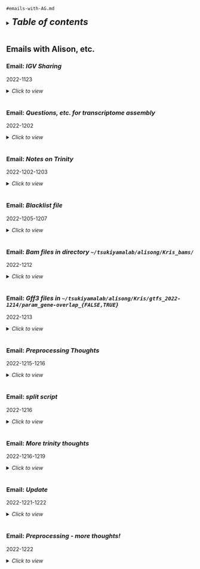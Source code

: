 
`#emails-with-AG.md`

<details>
<summary><b><font size="+2"><i>Table of contents</i></font></b></summary>
<!-- MarkdownTOC -->

1. [Emails with Alison, etc.](#emails-with-alison-etc)
	1. [Email: *IGV Sharing*](#email-igv-sharing)
		1. [1: Alison → me `Wednesday, 2022-1123, 4:41 PM`](#1-alison-%E2%86%92-me-wednesday-2022-1123-441-pm)
	1. [Email: *Questions, etc. for transcriptome assembly*](#email-questions-etc-for-transcriptome-assembly)
		1. [1: Me → Alison `Friday, 2022-1202, 12:53`](#1-me-%E2%86%92-alison-friday-2022-1202-1253)
			1. [Files](#files)
		1. [2: Alison → Me `Thursday, 2022-1202, 13:32`](#2-alison-%E2%86%92-me-thursday-2022-1202-1332)
	1. [Email: *Notes on Trinity*](#email-notes-on-trinity)
		1. [1: Alison → Me `Friday, 2022-1202, 16:58`](#1-alison-%E2%86%92-me-friday-2022-1202-1658)
			1. [Files](#files-1)
		1. [2: Me → Alison `Friday, 2022-1202, 17:26`](#2-me-%E2%86%92-alison-friday-2022-1202-1726)
		1. [3: Alison → Me `Friday, 2022-1202, 17:49`](#3-alison-%E2%86%92-me-friday-2022-1202-1749)
			1. [Files](#files-2)
		1. [4: Me → Alison `Saturday, 2022-1203, 9:10`](#4-me-%E2%86%92-alison-saturday-2022-1203-910)
	1. [Email: *Blacklist file*](#email-blacklist-file)
		1. [1: Alison → me `Monday, 2022-1205, 3:45 PM`](#1-alison-%E2%86%92-me-monday-2022-1205-345-pm)
		1. [2: Me → Alison `Monday, 2022-1205, 4:05 PM`](#2-me-%E2%86%92-alison-monday-2022-1205-405-pm)
		1. [3: Me → Alison `Tuesday, 2022-1206, 11:10 AM`](#3-me-%E2%86%92-alison-tuesday-2022-1206-1110-am)
		1. [4: Me → Alison `Tuesday, 2022-1206, 11:16 AM`](#4-me-%E2%86%92-alison-tuesday-2022-1206-1116-am)
		1. [5: Alison → me `Tuesday, 2022-1206, 11:44 AM`](#5-alison-%E2%86%92-me-tuesday-2022-1206-1144-am)
			1. [*Note fr/Alison on what to blacklist and what to not*](#note-fralison-on-what-to-blacklist-and-what-to-not)
		1. [6: Me → Alison `Tuesday, 2022-1206, 11:47 AM`](#6-me-%E2%86%92-alison-tuesday-2022-1206-1147-am)
		1. [7: Me → Alison `Tuesday, 2022-1206, 3:34 PM`](#7-me-%E2%86%92-alison-tuesday-2022-1206-334-pm)
		1. [8: Alison → me `Wednesday, 2022-1207, 12:20 PM`](#8-alison-%E2%86%92-me-wednesday-2022-1207-1220-pm)
		1. [9: Me → Alison `Wednesday, 2022-1207, 12:31 PM`](#9-me-%E2%86%92-alison-wednesday-2022-1207-1231-pm)
		1. [10: Me → Alison `Wednesday, 2022-1207, 12:39 PM`](#10-me-%E2%86%92-alison-wednesday-2022-1207-1239-pm)
	1. [Email: *Bam files in directory `~/tsukiyamalab/alisong/Kris_bams/`*](#email-bam-files-in-directory-~tsukiyamalabalisongkris_bams)
		1. [1: Me → Alison `Monday, 2022-1212, 3:27 PM`](#1-me-%E2%86%92-alison-monday-2022-1212-327-pm)
		1. [2: Alison → Me `Monday, 2022-1212, 3:42 PM`](#2-alison-%E2%86%92-me-monday-2022-1212-342-pm)
	1. [Email: *Gff3 files in `~/tsukiyamalab/alisong/Kris/gtfs_2022-1214/param_gene-overlap_{FALSE,TRUE}`*](#email-gff3-files-in-~tsukiyamalabalisongkrisgtfs_2022-1214param_gene-overlap_falsetrue)
		1. [1: Me → Alison `Wednesday, 2022-1213, 3:17 PM`](#1-me-%E2%86%92-alison-wednesday-2022-1213-317-pm)
	1. [Email: *Preprocessing Thoughts*](#email-preprocessing-thoughts)
		1. [1: Alison → Me `Thursday, 2022-1215, 19:07`](#1-alison-%E2%86%92-me-thursday-2022-1215-1907)
			1. [Files](#files-3)
		1. [2: Me → Alison `Friday, 2022-1216, 12:07`](#2-me-%E2%86%92-alison-friday-2022-1216-1207)
	1. [Email: *split script*](#email-split-script)
		1. [1: Alison → Me `Friday, 2022-1216, 14:50`](#1-alison-%E2%86%92-me-friday-2022-1216-1450)
			1. [Files](#files-4)
	1. [Email: *More trinity thoughts*](#email-more-trinity-thoughts)
		1. [1: Alison → Me `Friday, 2022-1216, 18:13`](#1-alison-%E2%86%92-me-friday-2022-1216-1813)
			1. [Files](#files-5)
		1. [2: Me → Alison `Monday, 2022-1219, 11:49`](#2-me-%E2%86%92-alison-monday-2022-1219-1149)
	1. [Email: *Update*](#email-update)
		1. [1: Me → Alison `Monday, 2022-1221, 12:02`](#1-me-%E2%86%92-alison-monday-2022-1221-1202)
		1. [2: Alison → Me `Monday, 2022-1221, 12:07`](#2-alison-%E2%86%92-me-monday-2022-1221-1207)
		1. [3: Me → Alison `Monday, 2022-1221, 17:50`](#3-me-%E2%86%92-alison-monday-2022-1221-1750)
		1. [4: Me → Alison `Tuesday, 2022-1222, 11:57`](#4-me-%E2%86%92-alison-tuesday-2022-1222-1157)
		1. [5: Me → Alison `Tuesday, 2022-1222, 12:00`](#5-me-%E2%86%92-alison-tuesday-2022-1222-1200)
		1. [6: Alison → Me `Tuesday, 2022-1221, 12:44`](#6-alison-%E2%86%92-me-tuesday-2022-1221-1244)
		1. [7: Alison → Me `Tuesday, 2022-1222, 14:12`](#7-alison-%E2%86%92-me-tuesday-2022-1222-1412)
	1. [Email: *Preprocessing - more thoughts!*](#email-preprocessing---more-thoughts)
		1. [1: Alison → Me `Tuesday, 2022-1222, 16:55`](#1-alison-%E2%86%92-me-tuesday-2022-1222-1655)
			1. [Files](#files-6)

<!-- /MarkdownTOC -->
</details>
<br />

<a id="emails-with-alison-etc"></a>
## Emails with Alison, etc.
<a id="email-blacklist-file"></a>
<a id="email-igv-sharing"></a>
### Email: *IGV Sharing*
2022-1123
<details>
<summary><i>Click to view</i></summary>

<a id="1-alison-%E2%86%92-me-wednesday-2022-1123-441-pm"></a>
#### 1: Alison → me `Wednesday, 2022-1123, 4:41 PM`
Hi Kris - 

I have made a folder where we can easily create IGV sessions to share and compare annotation. 

It can be found at:  
`~/tsukiyamalab/alisong/Kris_IGV_Sharing`

If you go to IGV and then go file, open session, you can open the .xml file with the bigwigs and annotation files I have loaded. You could also save a new xml file with additional files, focused on a certain region or with a particular scaling. Please note all bigwigs/bams/annotation files that you want to save within a session need to be within the same folder for the .xml file to work. I made a simple one with just Q, but I imagine this folder filling up with stuff as we continue to work. Feel free to copy stuff into that folder for ease. I assume none of these files will be particularly large so duplicates should have a negligible effect on storage costs. 

Enjoy your Thanksgiving!

Alison
</details>
<br />

<a id="email-questions-etc-for-transcriptome-assembly"></a>
### Email: *Questions, etc. for transcriptome assembly*
2022-1202
<details>
<summary><i>Click to view</i></summary>

<a id="1-me-%E2%86%92-alison-friday-2022-1202-1253"></a>
#### 1: Me → Alison `Friday, 2022-1202, 12:53`
Hi Alison,

To expedite things for transcriptome assembly, I put together some questions, comments, and notes. I’ve copied them over from my lab notebook into a .txt file. I also included screen grabs that might be easier to read.

The most important thing, I think, is for me to get some kind of an itemized/categorized list of problems with the previous assembly (or assemblies) together with descriptions of the problem (i.e., what we observe), what we “want”/would expect in ideal situations, and—for each itemized/categorized problem—a visual example or two with genomic coordinates that I could reference in IGV. It’s a big ask, I know, but I think it would be immensely helpful—for my own education, for me to get on the same wavelength as you, and for my upcoming email to Brian Haas, the author/maintainer of Trinity. (Also, I checked with Toshi, and he is OK with discussing relevant aspects of the project with Brian.)

Please take your time with this—maybe you can work on it when you have non-benchwork-or-other-responsibility time.

If you don’t know the answer to any of these questions, or if the answers are simply ‘no,’ then no worries at all.

And then, of course, apologies for any spelling or grammatical errors in this stuff.

Thanks!  
Kris

<a id="files"></a>
##### Files
[File: `KA.2022-1202.questions-comments-notes.1.png`](./notebook/KA.2022-1202.questions-comments-notes.1.png)
[File: `KA.2022-1202.questions-comments-notes.2.png`](./notebook/KA.2022-1202.questions-comments-notes.2.png)
[File: `KA.2022-1202.questions-comments-notes.txt`](./notebook/KA.2022-1202.questions-comments-notes.txt)

<a id="2-alison-%E2%86%92-me-thursday-2022-1202-1332"></a>
#### 2: Alison → Me `Thursday, 2022-1202, 13:32`
Hi Kris - 

I am going to focus on the "#IMPORTANT" section with the hope of getting you a decent write up by end of day. If I have time, I will also begin to address the other questions. 

That said - here are some questions I can answer very quickly. 

> Is there a reason Alison aligned her data with Bowtie 2, a non-splice-aware aligner, versus something like HISAT2 or STAR, both splice-aware aligners?
- We had the pipeline working already is the answer. Also our yeast only contain a few hundred introns (283 out of 6600 genes). Here is the database I use with specific intron information: http://intron.ucsc.edu/yeast4.1/
- If you think changing alignment will meaningfully improve data quality, then I am open to the suggestion. It may be something reviewers insist on. I can see introns in IGV at annotated sites - but I guess it's possible we have been missing novel Q introns. 

>When evaluating nascent RNA expression, do we need to consider introns, splicing, etc. at all? Like, would we expect nascent or stready-state 4tU-seq signal to run into introns or skip them?
- The Nascent 4tU contains more pre-mRNA (not yet spliced) than the steady state. By eye, splicing is much slower in Q cells than in G1 cells, as pre-mRNA makes up a larger fraction of the transcript. This is visually apparent without a splice aware aligner but might be even more dramatic with STAR or HISAT2. Annotation should not focus on splice sites.

Alison 
</details>
<br />

<a id="email-notes-on-trinity"></a>
### Email: *Notes on Trinity*
2022-1202-1203
<details>
<summary><i>Click to view</i></summary>

<a id="1-alison-%E2%86%92-me-friday-2022-1202-1658"></a>
#### 1: Alison → Me `Friday, 2022-1202, 16:58`
Hi Kris - 

Please let me know if you need more information or clarification. Hopefully I have addressed a lot of your questions and concerns with these two documents. FYI the word document needs to be in "web layout" under the view tab to look correct. 

Have a great weekend!

Alison

<a id="files-1"></a>
##### Files
[File: `AG.2022-1202.notes_on_trinity.1.docx`](./notebook/AG.2022-1202.notes_on_trinity.1.docx)
[File: `AG.2022-1202.notes_on_trinity.2.bedtools_comparison.pdf`](./notebook/AG.2022-1202.notes_on_trinity.2.bedtools_comparison.pdf)

<a id="2-me-%E2%86%92-alison-friday-2022-1202-1726"></a>
#### 2: Me → Alison `Friday, 2022-1202, 17:26`
Thank you, Alison! I will check it soon. Have a great weekend!

-Kris

<a id="3-alison-%E2%86%92-me-friday-2022-1202-1749"></a>
#### 3: Alison → Me `Friday, 2022-1202, 17:49`
Awesome! I also went ahead and tried the right vs wrong analysis of the original annotation. Those notes are attached to this email. I saved the IGV regions for this in the shared folder within my Tsukiyama lab folder, so you can open these up for yourself if you want. All counting was rough and quick so numerical values might be inexact. 

Alison 

<a id="files-2"></a>
##### Files
[File: `AG.2022-1202.notes_on_trinity.3.right_vs_wrong_analysis.docx`](./notebook/AG.2022-1202.notes_on_trinity.3.right_vs_wrong_analysis.docx)

<a id="4-me-%E2%86%92-alison-saturday-2022-1203-910"></a>
#### 4: Me → Alison `Saturday, 2022-1203, 9:10`
This is great, thank you! Sometime next week, let's get you set up with a GitHub account so that you can get quick access to my work and notes for the project. No rush on this though; just sent you the GitHub invite because it had been on my mind.

-Kris
</details>
<br />

<a id="email-blacklist-file"></a>
### Email: *Blacklist file*
2022-1205-1207
<details>
<summary><i>Click to view</i></summary>

<a id="1-alison-%E2%86%92-me-monday-2022-1205-345-pm"></a>
#### 1: Alison → me `Monday, 2022-1205, 3:45 PM`
Hi Kris - 

You can find the .gff file for other genomics regions in `~/tsukiyamalab/alisong/annotation_files/other_regions` I downloaded the .fasta file from sgd, and then mapped it to the reference using gmap. The gff needs to be filtered to pick out the black list regions. We don't want to blacklist origins of replication or centromeres for example. Everything is labeled pretty clearly so I would just run a few quick awk scripts to filter, but I'm sure their are other ways too. Let know if you have any questions or issues. 

Here is the source for the fasta:  
[http://sgd-archive.yeastgenome.org/sequence/S288C_reference/other_features/](http://sgd-archive.yeastgenome.org/sequence/S288C_reference/other_features/)

Alison

<a id="2-me-%E2%86%92-alison-monday-2022-1205-405-pm"></a>
#### 2: Me → Alison `Monday, 2022-1205, 4:05 PM`
Thanks, this is great!

<a id="3-me-%E2%86%92-alison-tuesday-2022-1206-1110-am"></a>
#### 3: Me → Alison `Tuesday, 2022-1206, 11:10 AM`
Hi Alison,
 
It looks like there are 850 unique `Name=Something` features in the .gff file. Is there a quick way for me to know which to include in the blacklist and which to not? No rush at all. You can see the unique elements in `~/tsukiyamalab/alisong/annotation_files/other_regions/KA.other_features_genomic.sort-uniq-tally.txt`.
 
Also, do you think that blacklisting the telomeric repeats in this file will be enough to prevent the weird Trinity annotations we see in telomeric regions, or should we go with a complete 10-kb blacklisting of the starts and ends of chromosomes? Or perhaps both?
 
Thanks,  
Kris

<a id="4-me-%E2%86%92-alison-tuesday-2022-1206-1116-am"></a>
#### 4: Me → Alison `Tuesday, 2022-1206, 11:16 AM`
Ah—-I temporarily forgot about Christine’s telomere annotations. I think they’re from the UCSC table browser. If they look reasonable, perhaps we can just use those in place of blanket 10-kb blacklistings...

<a id="5-alison-%E2%86%92-me-tuesday-2022-1206-1144-am"></a>
#### 5: Alison → me `Tuesday, 2022-1206, 11:44 AM`
Hi Kris - 

Here are some notes on those region names. Let me know if you have any questions. 

Alison

<a id="note-fralison-on-what-to-blacklist-and-what-to-not"></a>
##### *Note fr/Alison on what to blacklist and what to not*
```txt
Region names. How I think we should deal with each category of region as based on how the name starts: 

ARS - Autonomously Replicating Sequence, aka origin of replication, don’t blacklist

CEN - centromere, don’t blacklist

HML/HMR - silent mating type cassette array, don’t blacklist

MATALPHA - mating type locus. We use mata instead of mat@ so this can be blacklisted. Maybe ask Toshi if it is worth adjusting the reference to the correct mating type. He will probably say no.

NTS - Non-transcribed region of the rDNA repeat, probably depleted by depletion probes but can blacklist

ORI - mitochondrial origin of replication, don’t need to blacklist

RE301 - recombination enhancer, don’t blacklist

TEL - telomere, use Christine’s

VDE - intein encoding region, don’t blacklist

Y - every yeast chromosome named as Y (yeast) A-P (chromosome 1-16, with 1 being A, and 16 being P) and L or R (left or right of centromere). Fairly sure these are all long terminal repeats of some kind and should be blacklisted.
```

<a id="6-me-%E2%86%92-alison-tuesday-2022-1206-1147-am"></a>
#### 6: Me → Alison `Tuesday, 2022-1206, 11:47 AM`

Very clear, thanks!

<a id="7-me-%E2%86%92-alison-tuesday-2022-1206-334-pm"></a>
#### 7: Me → Alison `Tuesday, 2022-1206, 3:34 PM`

Hi Alison,
 
This is just a rough-draft thought we can talk about when you’re back in the lab: I feel a little frightened or wary to blacklist all the LTRs since they and other REs (repetitive elements) make up parts of some genes, especially lncRNA-coding ones, and some other features like TFBS. (At least, that’s the case for mammals; I’m not up on the bio of REs in yeast, so correct me if this is incorrect.) Although I don’t know, I’m thinking that it could affect the transcripts that we build at those particular genes and features with Trinity.
 
Also, forgive my ignorance, but is Ty1 a specific RE or is it a class of REs containing a bunch of individually named REs?
 
Thanks,  
Kris

<a id="8-alison-%E2%86%92-me-wednesday-2022-1207-1220-pm"></a>
#### 8: Alison → me `Wednesday, 2022-1207, 12:20 PM`

Thinking about this more, I think it's reasonable to make the least conservative blacklist, use that and then only go more aggressive if there are still issues a more extensive blacklist could fix. 

Alison

<a id="9-me-%E2%86%92-alison-wednesday-2022-1207-1231-pm"></a>
#### 9: Me → Alison `Wednesday, 2022-1207, 12:31 PM`

By most conservative, do you mean all telomere regions in the file from Christine plus the stuff associated with “Y” as mentioned in the .rtf file you sent? (And possibly mat@ too?)

```txt
Y - every yeast chromosome named as Y (yeast) A-P (chromosome 1-16, with 1 being A, and 16 being P) and L or R (left or right of centromere). Fairly sure these are all long terminal repeats of some kind and should be blacklisted.
```

<a id="10-me-%E2%86%92-alison-wednesday-2022-1207-1239-pm"></a>
#### 10: Me → Alison `Wednesday, 2022-1207, 12:39 PM`

For a least conservative version, I think we’d be good to start with just the telomere regions in Christine’s file (also, we need to confirm the source of this file and how it was generated--my initial work suggests it’s from the UCSC table browser, but I’m not yet certain about that).
 
For a more conservative version, I think we’d be good to try the regions in Christine’s file, Ty1-* sequences, and telomeric-repeat sequences.
 
For a very conservative version, I think we’d be good to try the above plus all other LTRs (or whatever each “Y” feature is).
 
In IGV, do you see any out-of-place spikes in 4tU-seq signal that look like they could be the result of non-specific alignment?
</details>
<br />

<a id="email-bam-files-in-directory-~tsukiyamalabalisongkris_bams"></a>
### Email: *Bam files in directory `~/tsukiyamalab/alisong/Kris_bams/`*
2022-1212
<details>
<summary><i>Click to view</i></summary>

<a id="1-me-%E2%86%92-alison-monday-2022-1212-327-pm"></a>
#### 1: Me → Alison `Monday, 2022-1212, 3:27 PM`
Hi Alison,

I created a subdirectory in your directory called 'Kris_bams/' ('~/tsukiyamalab/alisong/Kris_bams/'). Inside 'Kris_bams/', you can find symlinks to all of the relevant (and less or not relevant) bams.

In 'Kris_bams/', the bams are subdivided into three subdirectories:
- unprocessed/
- preprocessed/
- preprocessed-full/

On "unprocessed" bams...
- reads adapter- and quality-trimmed by trim_galore: FALSE
- reads k-mer-corrected by rcorrector: FALSE
- STAR alignment type: "Local" (allows "soft clipping")

On "preprocessed" bams...
- reads adapter- and quality-trimmed by trim_galore: TRUE
- reads k-mer-corrected by rcorrector: FALSE
- STAR alignment type: "EndToEnd" (doesn't allow "soft clipping")

On "preprocessed (full)" bams...
- reads adapter- and quality-trimmed by trim_galore: TRUE
- reads k-mer-corrected by rcorrector: TRUE
- STAR alignment type: "EndToEnd" (doesn't allow "soft clipping")

Within each of these subdirectories, you'll find bams for...
- 5781_G1_IN
- 5781_G1_IP
- 5781_Q_IN
- 5781_Q_IP
- 5782_G1_IN
- 5782_G1_IP
- 5782_Q_IN
- 5782_Q_IP

There are four of each kind
- multi-hit-mode_1000: Up to 1000 alignments are allowed/retained for a given read
- multi-hit-mode_100: Up to 100 alignments are allowed/retained for a given read
- multi-hit-mode_10: Up to 10 alignments are allowed/retained for a given read
- multi-hit-mode_1: Only 1 alignment are allowed/retained for a given read (standard; basically, "multi-hit mode" was off)

I'd start with making bigwig, etc. files for "unprocessed", "preprocessed", and "preprocessed (full)" 5781_Q_IP multi-hit-mode_1 bams (three samples). From there, you could branch out to 5782_Q_IP multi-hit-mode_1 bams (another three samples). Then maybe the same for Q_IN (another six samples)?

From there, maybe try 5781_Q_{IP,IN} multi-hit-mode_1000 and 5782_Q_{IP,IN} multi-hit-mode_1000 bams (twelve samples) to see where all the multimappers go (e.g., are they going to Ty elements?)

Thanks,  
Kris

P.S. Symbolic links stuff:
 
General pattern: `ln -s source_file target_file`
 
For example, here’s how I quickly symlinked the files to, e.g., 'Kris_bams/preprocessed-full/'
```bash
#!/bin/bash
#DONTRUN
 
pwd
# /home/kalavatt/tsukiyamalab/alisong/Kris_bams/preprocessed-full
 
p_pf="/home/kalavatt/tsukiyamalab/kalavatt/2022_transcriptome-construction/results/2022-1201/files_processed-full/bam_trim-rcor-cor_split/EndToEnd"
for i in "${p_pf}/"*".sc_all.bam"; do
       echo "Working with ${i}"
       # echo "${i}" "$(basename "${i}")"  # Test things before actually running the command
       ln -s "${i}" "$(basename "${i}")"  # Run the command when things look reasonable
       echo ""
done
```

<a id="2-alison-%E2%86%92-me-monday-2022-1212-342-pm"></a>
#### 2: Alison → Me `Monday, 2022-1212, 3:42 PM`
Awesome! Thank you so much!

Alison
</details>
<br />

<a id="email-gff3-files-in-~tsukiyamalabalisongkrisgtfs_2022-1214param_gene-overlap_falsetrue"></a>
### Email: *Gff3 files in `~/tsukiyamalab/alisong/Kris/gtfs_2022-1214/param_gene-overlap_{FALSE,TRUE}`*
2022-1213
<details>
<summary><i>Click to view</i></summary>

<a id="1-me-%E2%86%92-alison-wednesday-2022-1213-317-pm"></a>
#### 1: Me → Alison `Wednesday, 2022-1213, 3:17 PM`
Hi Alison,
 
I created symlinks to all of the relevant (and less or not relevant) gff3s in ~/tsukiyamalab/alisong/Kris/gtfs_2022-1214/.
 
Within this directory, there are two subdirectories:
param_gene-overlap_FALSE/
param_gene-overlap_TRUE/
 
Documentation is forthcoming (for the time being, we can start with files in param_gene-overlap_FALSE/, although comparing to files in *_TRUE/ will be important).
 
There are nine kinds of files inside each subdirectory. Here’s the breakdown (GF = genome-free mode, GG = genome-guided mode):
__"unprocessed"__
+ PASA from Trinity GF + Trinity GG multi-hit-mode 1
+ PASA from Trinity GF + Trinity GG multi-hit-mode 10
+ PASA from Trinity GF + Trinity GG multi-hit-mode 100
__"processed"__
+ PASA from Trinity GF + Trinity GG multi-hit-mode 1
+ PASA from Trinity GF + Trinity GG multi-hit-mode 10
+ PASA from Trinity GF + Trinity GG multi-hit-mode 100
__"processed (full)"__
+ PASA from Trinity GF + Trinity GG multi-hit-mode 1
+ PASA from Trinity GF + Trinity GG multi-hit-mode 10
+ PASA from Trinity GF + Trinity GG multi-hit-mode 100
 
Trinity GF is always done with multi-hit-mode 1 (because GF doesn’t know how to handle multi-mappers, although Trinity GG does). I’ll be sure to send you rationale, experiment details, etc. before you come into the office tomorrow.
 
Thanks,
Kris
</details>
<br />

<a id="email-preprocessing-thoughts"></a>
### Email: *Preprocessing Thoughts*
2022-1215-1216
<details>
<summary><i>Click to view</i></summary>

<a id="1-alison-%E2%86%92-me-thursday-2022-1215-1907"></a>
#### 1: Alison → Me `Thursday, 2022-1215, 19:07`
I pulled up and looked at some of the bigwigs you made and I have pretty strong opinions almost immediately on what preprocessing is going to benefit Trinity. I made a powerpoint about it for clarity sake.

Far and away the most important variable seems to be how many hits are allowed. I only visually compared 1 and 10, but I will plan to look at 100 and 1000 tomorrow. That said, I think we want to retain multiple hits, do no MapQ filtering, and then implement our blacklist for regions of concern between alignment and Trinity. Hopefully the attached presentation can illustrate why I have come to that initial conclusion.

I submitted my library tonight so I am now full time computational for the next few weeks minimum. I am planning to check out the gffs tomorrow to see if trinity is affected in a straightforward way by the various modes of preprocessing.

Let me know if you have any questions/issues or else if you have a different idea about what will work best.

Alison

<a id="files-3"></a>
##### Files
[File: `AG.2022-1215.preprocessing-thoughts.pptx`](./notebook/AG.2022-1215.preprocessing_thoughts.pptx)

<a id="2-me-%E2%86%92-alison-friday-2022-1216-1207"></a>
#### 2: Me → Alison `Friday, 2022-1216, 12:07`
Wow, I’m happy to see that the retention of multi-mappers seems to better represent signal at paralogs and other features, and I agree with all your comments. I like your thinking re: keeping as many multi-mappers as is reasonable and addressing false signal at repetitive regions through blacklisting rather than filtering for multi-mappers and/or MAPQ.

I symlinked a ton of .bams and made a ton of .bws today too; now, I’m working on automating the creation of .xml files for IGV so that we don’t have to do so much drag and dropping and track set-up work.

-Kris
</details>
<br />

<a id="email-split-script"></a>
### Email: *split script*
2022-1216
<details>
<summary><i>Click to view</i></summary>

<a id="1-alison-%E2%86%92-me-friday-2022-1216-1450"></a>
#### 1: Alison → Me `Friday, 2022-1216, 14:50`
Hi Kris! 

This splits the strands of .gff3 files, but could easily be re-written for bed files or gtfs as well. It ran on 9 gff files in about 1 second, so I would not spend time optimizing this for speed, as it is already quite fast. 

Also it does look like I set up the bamcoverage tool from deeptools to split the stands wrong (I think you mentioned in a previous email, and I missed it). This can probably be fixed just by renaming filter strand forward to "minus", and reverse to "plus". We could also go back to the samtools way we used to do it. Not a huge issue today, but also not something we want to forget about. 

Alison

<a id="files-4"></a>
##### Files
[File: `AG.2022-1216.awk_split_strand.sh`](./notebook/AG.2022-1216.awk_split_strand.sh)
</details>
<br />

<a id="email-more-trinity-thoughts"></a>
### Email: *More trinity thoughts*
2022-1216-1219
<details>
<summary><i>Click to view</i></summary>

<a id="1-alison-%E2%86%92-me-friday-2022-1216-1813"></a>
#### 1: Alison → Me `Friday, 2022-1216, 18:13`
I implemented the bedtools strategy we discussed and my intuition that rcor was more helpful than hurtful seems to be correct. Powerpoint attached with more details. There is really absolutely no reason to work on this over the weekend.

Alison

<a id="files-5"></a>
##### Files
[File: `AG.2022-1216.trinity_behavior.pptx`](./notebook/AG.2022-1216.trinity_behavior.pptx)

<a id="2-me-%E2%86%92-alison-monday-2022-1219-1149"></a>
#### 2: Me → Alison `Monday, 2022-1219, 11:49`
Thanks, Alison. This is great info. Apologies for the very long message that follows: I took time to consolidate my thoughts and finish writing an overview of important parameters for us to consider moving forward; that, in turn, required me to finish writing a brief overview of what `PASA` does, which is also important for informing our next steps. (Both those things were on my to-do list, so I can now scratch them off.)

So, everything in your *‘Things that might help’* (slide 4 of `trinity_behavior.pptx`) bullet is reasonable and either easy or relatively easy to implement. (However, I need to study more on the UMI filtering. If I remember correctly, I was trying to get straightforward answers to questions such as, ‘What are the required infiles, which `umitools` functions do I run, do I need to explicitly specify the UMIs, etc.?’).

After writing up this message, I will begin implementing the rcor-only processing (i.e., preprocessing of reads without running `trim_galore`) and `STAR` multi-hit-modes for ‘5’ and ‘15’ (and perhaps other values).

Another thing: Sorry, I’m not understanding your `bedtools` experiments: I must be missing something. When you’re in the office, do you mind explaining them to me again?


\#  ===========================================================  
Anyway, if we think of the general, overarching process for this transcriptome-assembly work in three steps, where <u>step 1</u> is generating/preprocessing the infiles for running `Trinity` GF and GG modes, <u>step 2</u> is running `Trinity` GG and GF modes, and <u>step 3</u> is running `PASA` with the `Trinity` GG and GF outfiles, then I think we should prioritize optimizing <u>steps 1 and 3</u> prior to tuning experiments with <u>step 2</u>. In Brian’s papers, documentations, and comments in the community message boards, the default `Trinity` parameters are shown to do “well enough” under most conditions, including those for both gene-sparse and gene-dense genomes (provided we use stranded RNA-seq and invoke `--jaccard_clip`). So, in addition to that, I go over my reasoning for that assessment below and, based on your work over the last few days, I think we’re not far from achieving the goal of optimizing <u>steps 1 and 3</u>. TLDR: I think that the correct tuning of `PASA` parameters ‘`--stringent_alignment_overlap`’ and ‘`--gene_overlap`’ has strong potential to achieve the goals we want for the transcriptome assembly. Another reason to get <u>steps 1 and 3</u> reasonably “right” is that I think the parameters will hold steady regardless of the source/conditions of the infile, i.e., they won’t need to be changed if we’re using Q, G1, IP, IN, one knockout model, another knockout model, etc. I am not so sure about that for <u>step 2</u> and would want to message Brian about it.

So, we’re now on our way to determining ideal conditions for <u>step 1</u>. But regarding <u>step 3</u>, the running of `PASA`, there are two parameters to check and consider adjusting before diving into any tuning of `Trinity` parameters. One parameter is ‘`--gene_overlap`’ and the other is ‘`--stringent_alignment_overlap`’. Here’s what they do, which informs why I think they deserve our attention:

- `--stringent_alignment_overlap`
	+ “`(suggested: 30.0) overlapping transcripts must have this min % overlap to be clustered`” (from `Launch_PASA_pipeline.pl --help`)
	+ By default, `PASA` clusters alignments\* with minimal overlap (e.g., if there’s a situation in which two transcripts have only a tiny amount of overlap, they are nonetheless clustered together and become one gene/feature ~~annotation~~transcript in the assembly), but this may not be ideal for gene-dense genomes such as *S. cerevisiae*
	+ Since *S. cerevisiae* gene density is quite high, and since we expect transcripts from neighboring genes to overlap often, especially in their UTRs, I ran `Launch_PASA_pipeline.pl` with ‘`--stringent_alignment_overlap 30.0`’ (the value suggested by Brian in both the documentation and in my messages with him)
	+ However, based on what you’re seeing, it is perhaps worth testing adjustments to this value or removing this parameter altogether (and thus running `PASA` in its default mode)
		* My thinking here—and please definitely correct me if I’m wrong—is that, if we see expression that covers multiple genes/features, we want big, long `Trinity`/`PASA`-determined transcripts that reflect those and not necessarily the individual genes (I guess these kinds of `Trinity`/`PASA`-determined transcripts would appear unnecessarily fragmented to us, right?)
		* This is what, if I remember correctly when I was looking at things in `IGV` with you at your computer, we want, right?
	+ Let’s talk about the above and, in general, `--stringent_alignment_overlap` when we’re both in the office
- `--gene_overlap`
	+ From `Launch_PASA_pipeline.pl --help`: “`(suggested: 50.0) transcripts overlapping existing gene annotations [e.g., "Saccharomyces_cerevisiae.R64-1-1.108.gff3"] are clustered; intergenic alignments are clustered by default mechanism`”
	+ With the `param_gene-overlap_TRUE/` outfiles, I ran `Launch_PASA_pipeline.pl` with ‘`--stringent_alignment_overlap 30.0 --gene_overlap 50.0`’
	+ With `param_gene-overlap_FALSE/` outfiles, I ran `Launch_PASA_pipeline.pl` with ‘`--stringent_alignment_overlap 30.0`’ and no call to ‘`--gene_overlap`’
		* So, with these outfiles, `PASA` was run in such a way that it did not reference any provided annotations (in our case, "`Saccharomyces_cerevisiae.R64-1-1.108.gff3`")
		* And thus, alignments in gene-poor regions were clustered with the default mechanism of “any-percent overlap,” and alignments in gene-dense regions were clustered such that they must have a minimum overlap of 30% to be clustered (i.e., considered one gene/feature ~~annotation~~transcript and not separate gene/feature ~~annotation~~transcript)

I think it will be good if you do rough comparisons of selected data from `param_gene-overlap_TRUE` (what I think you’ve looked at already) versus `param_gene-overlap_FALSE`. For example, are we roughly seeing more of what we want with one versus the other?


\#  --------------------------  
\*A rough overview of what PASA does:  
1. *Optional step:* Identify evidence of polyadenylation in Trinity GF and GG .fasta infiles
	a. If evidence of polyadenylation is found, then strip the poly-A and discard low-quality sequences
	b. *I ran this optional step*
2. Simultaneously align Trinity GF and GG .fasta files to a reference genome using gmap and/or blat and/or minimap2
3. Identify and separate valid alignments from invalid alignments
	a. PASA uses only “near-perfect” alignments, i.e., those that align with a percent identity of ≥95% along a high percentage, ≥90%, of the transcript length
	b. *The following is not necessarily relevant for our work but is relevant to understand what PASA is doing:* Each alignment is required to have consensus splice sites at all inferred intron boundaries
4. Assemble the alignments
	a. Valid transcript alignments are clustered based on genome mapping location and assembled into gene/feature structures
	b. *The following is not necessarily relevant for our work but is relevant to understand what PASA is doing:*
    	i. Where there is evidence of alternative transcript from, e.g., splicing events, transcript alignments are assembled into gene structures that include the maximal number of compatible transcript alignments
    	ii. Here, compatible transcript alignments are defined as those with identical gene/feature structures in their regions of overlap
5. Group alternatively spliced isoforms (again, *not necessarily relevant for our work but relevant to understand what PASA is doing*)
6. Alignment assemblies that (i) map to the same genomic locus, (ii) significantly overlap, and (iii) are transcribed on the same strand are grouped into clusters of assemblies
7. Automatic genome annotation
	a. *I haven’t done this or really investigated how PASA does this yet*
	b. `#TODO` `#MAYBE`


\#  ===========================================================  
Once we’re fairly secure in our choices for <u>steps 1 and 3</u>, we can, if necessary, move on to running experiments to tune `Trinity` parameters such as `--min_glue`. As a reminder, here’s the documentation snippet for `--min_glue`:
>"`--min_glue` will increase the stringency of the `inchworm` contig clustering, and ... can result in more fragmented assemblies. Decreasing it can cause other problems, such as over-clustering."

In my notes, I wrote to myself to potentially test values of ‘1’, ‘2’, and ‘4’ for `--min_glue`; this is based on the parameter optimization work of [McIlwain et al.](https://www.ncbi.nlm.nih.gov/pmc/articles/PMC4889671/) So far, we’ve looked at results with ‘1’ (the default setting for `--min_glue`); soon, we can perhaps move on to ‘2’ and ‘4’. `--min_glue` is like PASA’s `--stringent_alignment_overlap` and `--gene_overlap` in that increasing their values can also result in “more fragmented” assemblies.


\#  --------------------------  
In addition to `--min_glue`, `Trinity` parameters to consider testing, alone or in combination, are `--min_kmer_cov`, `--min_iso_ratio`, `--glue_factor`, and `--normalize_max_read_cov`:

- `--min_kmer_cov`
	+ "...with a setting of 2, it means that singleton k-mers will not be included in initial `Inchworm` contigs (suggested by the `Trinity` team)"
	+ Values to potentially test: 1, 2, 4, 8, 16, 32, 64, 128, 256, 512, 1024
	+ Default: 1
- `--min_iso_ratio`
	+ "`--min_iso_ratio` just takes the kmer abundance into account when doing the `inchworm` contig clustering, mainly to prevent very lowly expressed contigs from being clustered together with highly expressed contigs"
	+ Values to potentially test: 0.01, 0.05, #TBD
	+ Default: 0.05
- `--min_glue`
	+ "`--min_glue` will increase the stringency of the `inchworm` contig clustering, and ... can result in more fragmented assemblies. Decreasing it can cause other problems, such as over-clustering."
	+ Values to potentially test: 1, 2, 4
	+ Default: 2
- `--glue_factor`
	+ "`--glue_factor` increases the `--min_glue` value on a per inchworm contig pair basis such that it increases the support required based on the kmer coverage of each of the contigs. That is to reflect that more highly expressed contigs (higher kmer coverage) should have more evidence (reads) when linking them together."
	+ Values to potentially test: 0.01, 0.05, #TBD
	+ Default: 0.05
- `--normalize_max_read_cov`
	+ "It means that 'poorly covered regions are unchanged, but reads are down-sampled in high-coverage regions (see slide 16 at link)"
	+ Values to potentially test: 25, 50, 100, 200
	+ Default: 200


\#  ===========================================================  
Also, I didn’t work on anything over the weekend `:D`.

-Kris
</details>
<br />

<a id="email-update"></a>
### Email: *Update*
2022-1221-1222
<details>
<summary><i>Click to view</i></summary>

<a id="1-me-%E2%86%92-alison-monday-2022-1221-1202"></a>
#### 1: Me → Alison `Monday, 2022-1221, 12:02`
Hi Alison,

Thanks for the great info on the alignments—I will generate files using local (soft-clipping) alignment as you suggested. I think it has potential to improve our downstream transcript constructions.

Yesterday, I figured out the issue for why our combined --gene_overlap/--stringent_alignment_overlap files looked the same as our --stringent_alignment_overlap files: It turns out that the arguments --gene_overlap and --stringent_alignment_overlap are mutually exclusive, and if both are called at the same time, then --stringent_alignment_overlap takes precedence. This was not really discussed in or clear from the PASA documentation; I touched base with Brian, and he will update the documentation to make this clear. 

Now, I'm setting up and running experiments for --gene_overlapalone, --stringent_alignment_overlap, and default (i.e., neither --gene_overlap nor --stringent_alignment_overlap).

Also, just want to give a heads up that our symlinks in gff3s_2022-1214/param_gene-overlap_TRUE are now (or soon will be) broken, but the ones in gff3s_2022-1214/param_gene-overlap_FALSE should still be working.

Going to try to get you some more gff3s for analysis before I'm out and about tonight and tomorrow.

Thanks,
Kris

<a id="2-alison-%E2%86%92-me-monday-2022-1221-1207"></a>
#### 2: Alison → Me `Monday, 2022-1221, 12:07`
Awesome! Enjoy your trip and holiday! If you aren't able to get me new files, it's totally okay. 

Alison 

<a id="3-me-%E2%86%92-alison-monday-2022-1221-1750"></a>
#### 3: Me → Alison `Monday, 2022-1221, 17:50`
Thank you! Each PASA job is taking about 4–6 hours to complete with 8 CPUs per job, and most are still running or are in queue status right now. I expect that the jobs will run through the night and most, if not all, of the gff3s will be ready tomorrow. So, I should have most or all of them organized and symlinked for you by the time you come into lab.

From there, I'll move on to writing/adjusting code for the other suggestions you mentioned (e.g., multi-hit modes with 5 and 15 multi-mappers, rcor with soft-clipping allowed, etc.) and the blacklist work. Then, I'll begin to dive into some of the eyeballing work that you're doing now, and I'll use your bedtools scripts to run the same calculations that you are. Between that and the need to put together a PowerPoint presentation, I suspect I'll have plenty to do during your week off.

Thanks again,
Kris

<a id="4-me-%E2%86%92-alison-tuesday-2022-1222-1157"></a>
#### 4: Me → Alison `Tuesday, 2022-1222, 11:57`
Hi Alison,

Many of the PASA jobs are taking a very long time to complete (≥22 hours). This is surprising to me. I am looking into it now; so far, everything seems OK, just slow.

Anyway, I'm sending you the gff3s from the jobs that have already completed. They're in a zip file; I didn't want to do the symlinking until all jobs have completed.

Here's how to delineate experiment conditions:
- PASA parameters
	+ stringent-alignment-overlap = PASA run with --stringent_alignment_overlap *(many of the jobs have not yet been completed)*
	+ gene-overlap = PASA run with --gene_overlap *(most of the jobs have not yet completed)*
	+ minimal-overlap = PASA run with neither of the above, i.e., the default method *(these were the last-submitted jobs, so none have completed yet)*
- read preprocessing
	+ .un_ = unprocessed data
	+ .trim.un_ = trim_galore-processed data
	+ .trim-rcor. = trim_galore- and rcor-processed data
	+ *haven't yet generated the other datasets we talked about*

For each un- or preprocessed sample, I ran PASA --stringent_alignment_overlap with 10.0 20.0 30.0 40.0 50.0 60.0 70.0 80.0 90.0. I did the same for PASA --gene_overlap. I was thinking we can start with simple comparisons and work from there, starting from, for example, 30.0 for PASA --stringent_alignment_overlap and 50.0 for PASA --gene_overlap, and then branching out as needed. No need to examine everything, I think: just as needed.

It may be useful to quickly eyeball some the datasets that are available now, despite being incomplete, and despite some perhaps being not the most useful values for --stringent_alignment_overlap and --gene_overlap.

Thanks,
Kris

<a id="5-me-%E2%86%92-alison-tuesday-2022-1222-1200"></a>
#### 5: Me → Alison `Tuesday, 2022-1222, 12:00`
Also, if you have any questions or anything, cc kalavattam@gmail.com: I'll see them sooner.

<a id="6-alison-%E2%86%92-me-tuesday-2022-1221-1244"></a>
#### 6: Alison → Me `Tuesday, 2022-1221, 12:44`
Hi Kris -

I think the server is just slow right now since so many people are remote between the holidays and snowy Seattle. I will try and take a look at the files sometime this afternoon. For future reference, could you add the relevant settings to the files themselves, not just the folder names? It makes it easier for me to know what I am looking at in IGV. 

Feel free to email me while I am out -- my work email goes to my phone, and I will monitor it in case anything comes up. I am trying not to do a ton of computation work over the holiday, but if I am tempted and learn anything interesting, I will let you know. 

Alison

<a id="7-alison-%E2%86%92-me-tuesday-2022-1222-1412"></a>
#### 7: Alison → Me `Tuesday, 2022-1222, 14:12`
I went ahead and tried to compare different PASA settings with the same alignment conditions. I was able to use multi hit mode 10, local alignment and compare stringent 60, stringent 80 and gene overlap 50 - of these gene overlap 50 seemed to do better by a wide margin using my mRNA test (1470 correct vs 1316 correct = 11% improvement). I would be curious if this pattern holds across alignment methods/PASA settings, but it seems like those jobs haven't fully run yet so it might be hard to tell. 

Alison
</details>
<br />

<a id="email-preprocessing---more-thoughts"></a>
### Email: *Preprocessing - more thoughts!*
2022-1222
<details>
<summary><i>Click to view</i></summary>

<a id="1-alison-%E2%86%92-me-tuesday-2022-1222-1655"></a>
#### 1: Alison → Me `Tuesday, 2022-1222, 16:55`
I went ahead and looked at the bams directly in IGV, and it was pretty interesting. I think there might be some additional alignment settings that matter a lot (although if they matter to trinity is another matter). Let me know what you think when you get the chance.

Enjoy your trip and no rush on this! I may or may not email you more before I am off - will depend on if I find anything else noteworthy.

Best
Alison

<a id="files-6"></a>
##### Files
[File: `AG.2022-1222.preprocessing_more_thoughts.pptx`](./notebook/AG.2022-1222.preprocessing_more_thoughts.pptx)
</details>
<br />
